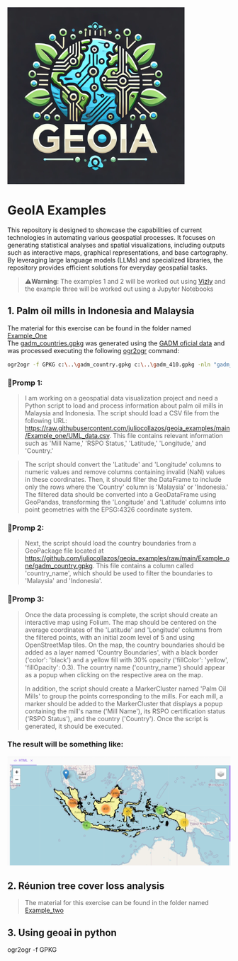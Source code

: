 <img src="./Data/logo.png" alt="Logo" width="400"/>

# GeoIA Examples
This repository is designed to showcase the capabilities of current technologies in automating various geospatial 
processes. It focuses on generating statistical analyses and spatial visualizations, including outputs such as 
interactive maps, graphical representations, and base cartography. By leveraging large language models (LLMs) and 
specialized libraries, the repository provides efficient solutions for everyday geospatial tasks.
> **⚠️Warning**:
> The examples 1 and 2 will be worked out using [Vizly](https://vizly.fyi/app) 
> and the example three will be worked out using a Jupyter Notebooks

## 1. Palm oil mills in Indonesia and Malaysia 
The material for this exercise can be found in the folder named [Example_One](./Example_one) <br>
The [gadm_countries.gpkg](./Example_one/gadm_countries.gpkg) was generated using the [GADM oficial data](https://gadm.org/download_world.html) and was processed executing the following [ogr2ogr](https://gdal.org/programs/ogr2ogr.html) command:
```bash
ogr2ogr -f GPKG c:\..\gadm_country.gpkg c:\..\gadm_410.gpkg -nln "gadm_country" -nlt MULTIPOLYGON -dialect sqlite -sql "SELECT NAME_0 AS country_name, ST_SimplifyPreserveTopology(ST_Union(geom),0.05) AS geom FROM gadm_410 GROUP BY country_name" -explodecollections
```
### 
### **🚨Promp 1:**
> I am working on a geospatial data visualization project and need a Python script to load and process information 
> about palm oil mills in Malaysia and Indonesia. The script should load a CSV file from the following 
> URL: https://raw.githubusercontent.com/juliocollazos/geoia_examples/main/Example_one/UML_data.csv. This file contains 
> relevant information such as 'Mill Name,' 'RSPO Status,' 'Latitude,' 'Longitude,' and 'Country.'

> The script should convert the 'Latitude' and 'Longitude' columns to numeric values and remove columns containing 
> invalid (NaN) values in these coordinates. Then, it should filter the DataFrame to include only the rows where the 
> 'Country' column is 'Malaysia' or 'Indonesia.' The filtered data should be converted into a GeoDataFrame using 
> GeoPandas, transforming the 'Longitude' and 'Latitude' columns into point geometries with the 
> EPSG:4326 coordinate system.
### **🚨Promp 2:**
>Next, the script should load the country boundaries from a GeoPackage file located 
> at https://github.com/juliocollazos/geoia_examples/raw/main/Example_one/gadm_country.gpkg. 
> This file contains a column called 'country_name', which should be used to filter the boundaries to 'Malaysia' 
> and 'Indonesia'. 
### **🚨Promp 3:**
> Once the data processing is complete, the script should create an interactive map using Folium. 
> The map should be centered on the average coordinates of the 'Latitude' and 'Longitude' columns from the 
> filtered points, with an initial zoom level of 5 and using OpenStreetMap tiles. On the map, the country boundaries 
> should be added as a layer named 'Country Boundaries', with a black border ('color': 'black') and a yellow fill 
> with 30% opacity ('fillColor': 'yellow', 'fillOpacity': 0.3). The country name ('country_name') should appear as a 
> popup when clicking on the respective area on the map.
>
> In addition, the script should create a MarkerCluster named 'Palm Oil Mills' to group the points corresponding 
> to the mills. For each mill, a marker should be added to the MarkerCluster that displays a popup containing 
> the mill's name ('Mill Name'), its RSPO certification status ('RSPO Status'), and the country ('Country').
> Once the script is generated, it should be executed.

### The result will be something like:
<img src="./Data/Ejemplo1.png" alt="Ejemplo1" width="800"/>

## 2. Réunion tree cover loss analysis
> The material for this exercise can be found in the folder named [Example_two](./Example_two)


## 3. Using geoai in python
ogr2ogr -f GPKG 
